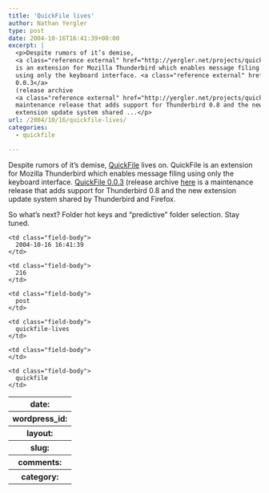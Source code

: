 ```yaml
---
title: 'QuickFile lives'
author: Nathan Yergler
type: post
date: 2004-10-16T16:41:39+00:00
excerpt: |
  <p>Despite rumors of it’s demise,
  <a class="reference external" href="http://yergler.net/projects/quickfile">QuickFile</a> lives on. QuickFile
  is an extension for Mozilla Thunderbird which enables message filing
  using only the keyboard interface. <a class="reference external" href="http://yergler.net/projects/quickfile/releases/quickfile-0.0.3.xpi">QuickFile
  0.0.3</a>
  (release archive
  <a class="reference external" href="http://yergler.net/projects/quickfile/releases">here</a> is a
  maintenance release that adds support for Thunderbird 0.8 and the new
  extension update system shared ...</p>
url: /2004/10/16/quickfile-lives/
categories:
  - quickfile

---
```

Despite rumors of it’s demise, [QuickFile][1]  lives on. QuickFile is an extension for Mozilla Thunderbird which enables message filing using only the keyboard interface. [QuickFile 0.0.3][2]  (release archive [here][3]  is a maintenance release that adds support for Thunderbird 0.8 and the new extension update system shared by Thunderbird and Firefox.

So what’s next? Folder hot keys and “predictive” folder selection. Stay tuned.

<table class="docutils field-list" frame="void" rules="none">
  <col class="field-name" /> <col class="field-body" /> <tr class="field">
    <th class="field-name">
      date:
    </th>

    <td class="field-body">
      2004-10-16 16:41:39
    </td>
  </tr>

  <tr class="field">
    <th class="field-name">
      wordpress_id:
    </th>

    <td class="field-body">
      216
    </td>
  </tr>

  <tr class="field">
    <th class="field-name">
      layout:
    </th>

    <td class="field-body">
      post
    </td>
  </tr>

  <tr class="field">
    <th class="field-name">
      slug:
    </th>

    <td class="field-body">
      quickfile-lives
    </td>
  </tr>

  <tr class="field">
    <th class="field-name">
      comments:
    </th>

    <td class="field-body">
    </td>
  </tr>

  <tr class="field">
    <th class="field-name">
      category:
    </th>

    <td class="field-body">
      quickfile
    </td>
  </tr>
</table>

 [1]: http://yergler.net/projects/quickfile
 [2]: http://yergler.net/projects/quickfile/releases/quickfile-0.0.3.xpi
 [3]: http://yergler.net/projects/quickfile/releases